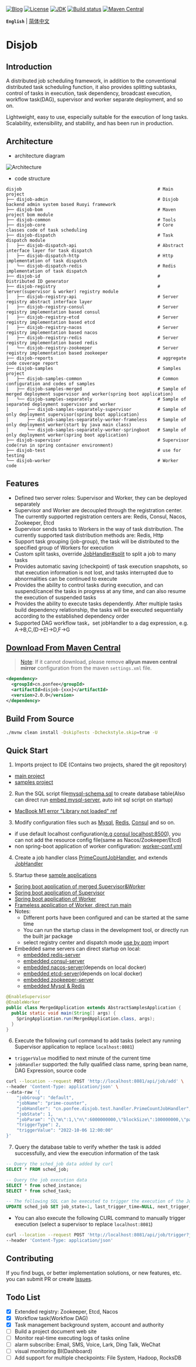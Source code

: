 [![Blog](https://img.shields.io/badge/blog-@ponfee-informational.svg)](http://www.ponfee.cn)
[![License](https://img.shields.io/badge/license-Apache--2.0-green.svg)](https://www.apache.org/licenses/LICENSE-2.0.html)
[![JDK](https://img.shields.io/badge/jdk-8+-green.svg)](https://www.oracle.com/java/technologies/downloads/#java8)
[![Build status](https://github.com/ponfee/disjob/workflows/build-with-maven/badge.svg)](https://github.com/ponfee/disjob/actions)
[![Maven Central](https://img.shields.io/badge/maven--central-2.0.0-orange.svg?style=plastic&logo=apachemaven)](https://central.sonatype.com/namespace/cn.ponfee)

**`English`** | [简体中文](README.md)

# Disjob

## Introduction

A distributed job scheduling framework, in addition to the conventional distributed task scheduling function, it also provides splitting subtasks, control of tasks in execution, task dependency, broadcast execution, workflow task(DAG), supervisor and worker separate deployment, and so on.

Lightweight, easy to use, especially suitable for the execution of long tasks. Scalability, extensibility, and stability, and has been run in production.

## Architecture

- architecture diagram

![Architecture](docs/images/architecture.jpg)

- code structure

```Plain Text
disjob                                                    # Main project
├── disjob-admin                                          # Disjob backend admin system based Ruoyi framework
├── disjob-bom                                            # Maven project bom module
├── disjob-common                                         # Tools
├── disjob-core                                           # Core classes code of task scheduling
├── disjob-dispatch                                       # Task dispatch module
│   ├── disjob-dispatch-api                               # Abstract interface layer for task dispatch
│   ├── disjob-dispatch-http                              # Http implementation of task dispatch
│   └── disjob-dispatch-redis                             # Redis implementation of task dispatch
├── disjob-id                                             # Distributed ID generator
├── disjob-registry                                       # Server(supervisor & worker) registry module
│   ├── disjob-registry-api                               # Server registry abstract interface layer
│   ├── disjob-registry-consul                            # Server registry implementation based consul
│   ├── disjob-registry-etcd                              # Server registry implementation based etcd
│   ├── disjob-registry-nacos                             # Server registry implementation based nacos
│   ├── disjob-registry-redis                             # Server registry implementation based redis
│   └── disjob-registry-zookeeper                         # Server registry implementation based zookeeper
├── disjob-reports                                        # aggregate code coverage report
├── disjob-samples                                        # Samples project
│   ├── disjob-samples-common                             # Common configuration and codes of samples
│   ├── disjob-samples-merged                             # Sample of merged deployment supervisor and worker(spring boot application)
│   └── disjob-samples-separately                         # Sample of separated deployment supervisor and worker
│       ├── disjob-samples-separately-supervisor          # Sample of only deployment supervisor(spring boot application)
│       ├── disjob-samples-separately-worker-frameless    # Sample of only deployment worker(start by java main class)
│       └── disjob-samples-separately-worker-springboot   # Sample of only deployment worker(spring boot application)
├── disjob-supervisor                                     # Supervisor code(run in spring container environment)
├── disjob-test                                           # use for testing
└── disjob-worker                                         # Worker code
```

## Features

- Defined two server roles: Supervisor and Worker, they can be deployed separately
- Supervisor and Worker are decoupled through the registration center. The currently supported registration centers are: Redis, Consul, Nacos, Zookeeper, Etcd
- Supervisor sends tasks to Workers in the way of task distribution. The currently supported task distribution methods are: Redis, Http
- Support task grouping (job-group), the task will be distributed to the specified group of Workers for execution
- Custom split tasks, override [JobHandler#split](disjob-core/src/main/java/cn/ponfee/disjob/core/handle/JobSplitter.java) to split a job to many tasks
- Provides automatic saving (checkpoint) of task execution snapshots, so that execution information is not lost, and tasks interrupted due to abnormalities can be continued to execute
- Provides the ability to control tasks during execution, and can suspend/cancel the tasks in progress at any time, and can also resume the execution of suspended tasks
- Provides the ability to execute tasks dependently. After multiple tasks build dependency relationship, the tasks will be executed sequentially according to the established dependency order
- Supported DAG workflow task，set jobHandler to a dag expression, e.g. A->B,C,(D->E)->D,F->G

## [Download From Maven Central](https://central.sonatype.com/namespace/cn.ponfee)

> [Note](https://developer.aliyun.com/mvn/search): If it cannot download, please remove **aliyun maven central mirror** configuration from the maven `settings.xml` file.

```xml
<dependency>
  <groupId>cn.ponfee</groupId>
  <artifactId>disjob-{xxx}</artifactId>
  <version>2.0.0</version>
</dependency>
```

## Build From Source

```bash
./mvnw clean install -DskipTests -Dcheckstyle.skip=true -U
```

## Quick Start

1. Imports project to IDE (Contains two projects, shared the git repository)
  - [main project](pom.xml)
  - [samples project](disjob-samples/pom.xml)

2. Run the SQL script file[mysql-schema.sql](mysql-schema.sql) to create database table(Also can direct run [embed mysql-server](disjob-test/src/main/java/cn/ponfee/disjob/test/db/EmbeddedMysqlServerMariaDB.java), auto init sql script on startup)
- [MacBook M1 error "Library not loaded" ref](disjob-test/src/main/DB/MariaDB/MariaDB.md)

3. Modify configuration files such as [Mysql](disjob-samples/conf-supervisor/application-mysql.yml), [Redis](disjob-samples/disjob-samples-common/src/main/resources/application-redis.yml), [Consul](disjob-samples/disjob-samples-common/src/main/resources/application-consul.yml) and so on.
- if use default localhost configuration([e.g consul localhost:8500](disjob-registry/disjob-registry-consul/src/main/java/cn/ponfee/disjob/registry/consul/configuration/ConsulRegistryProperties.java)), you can not add the resource config file(same as Nacos/Zookeeper/Etcd)
- non spring-boot application of worker configuration: [worker-conf.yml](disjob-samples/disjob-samples-separately/disjob-samples-separately-worker-frameless/src/main/resources/worker-conf.yml)

4. Create a job handler class [PrimeCountJobHandler](disjob-samples/disjob-samples-common/src/main/java/cn/ponfee/disjob/samples/common/handler/PrimeCountJobHandler.java), and extends [JobHandler](disjob-core/src/main/java/cn/ponfee/disjob/core/handle/JobHandler.java)

5. Startup these [sample applications](disjob-samples)
  - [Spring boot application of merged Supervisor&Worker](disjob-samples/disjob-samples-merged/src/main/java/cn/ponfee/disjob/samples/merged/MergedApplication.java)
  - [Spring boot application of Supervisor](disjob-samples/disjob-samples-separately/disjob-samples-separately-supervisor/src/main/java/cn/ponfee/disjob/samples/supervisor/SupervisorApplication.java)
  - [Spring boot application of Worker](disjob-samples/disjob-samples-separately/disjob-samples-separately-worker-springboot/src/main/java/cn/ponfee/disjob/samples/worker/WorkerApplication.java)
  - [Frameless application of Worker, direct run main](disjob-samples/disjob-samples-separately/disjob-samples-separately-worker-frameless/src/main/java/cn/ponfee/disjob/samples/worker/Main.java)
  - Notes:
    - Different ports have been configured and can be started at the same time
    - You can run the startup class in the development tool, or directly run the built jar package
    - select registry center and dispatch mode [use by pom](disjob-samples/disjob-samples-common/pom.xml) import
  - Embedded same servers can direct startup on local: 
    - [embedded redis-server](disjob-test/src/main/java/cn/ponfee/disjob/test/redis/EmbeddedRedisServerKstyrc.java)
    - [embedded consul-server](disjob-registry/disjob-registry-consul/src/test/java/cn/ponfee/disjob/registry/consul/EmbeddedConsulServerPszymczyk.java)
    - [embedded nacos-server](disjob-registry/disjob-registry-nacos/src/test/java/cn/ponfee/disjob/registry/nacos/EmbeddedNacosServerTestcontainers.java)(depends on local docker)
    - [embedded etcd-server](disjob-registry/disjob-registry-etcd/src/test/java/cn/ponfee/disjob/registry/etcd/EmbeddedEtcdServerTestcontainers.java)(depends on local docker)
    - [embedded zookeeper-server](disjob-registry/disjob-registry-zookeeper/src/test/java/cn/ponfee/disjob/registry/zookeeper/EmbeddedZookeeperServer.java)
    - [embedded Mysql & Redis](disjob-samples/disjob-samples-common/src/test/java/cn/ponfee/disjob/samples/MysqlAndRedisServerStarter.java)

```java
@EnableSupervisor
@EnableWorker
public class MergedApplication extends AbstractSamplesApplication {
  public static void main(String[] args) {
    SpringApplication.run(MergedApplication.class, args);
  }
}
```

6. Execute the following curl command to add tasks (select any running Supervisor application to replace `localhost:8081`)
- `triggerValue` modified to  next minute of the current time
- `jobHandler` supported: the fully qualified class name, spring bean name, DAG Expression, source code

```bash
curl --location --request POST 'http://localhost:8081/api/job/add' \
--header 'Content-Type: application/json' \
--data-raw '{
    "jobGroup": "default",
    "jobName": "prime-counter",
    "jobHandler": "cn.ponfee.disjob.test.handler.PrimeCountJobHandler",
    "jobState": 1,
    "jobParam": "{\"m\":1,\"n\":6000000000,\"blockSize\":100000000,\"parallel\":7}",
    "triggerType": 2,
    "triggerValue": "2022-10-06 12:00:00"
}'
```

7. Query the database table to verify whether the task is added successfully, and view the execution information of the task

```sql
-- Query the sched_job data added by curl  
SELECT * FROM sched_job;

-- Query the job execution data
SELECT * from sched_instance;
SELECT * from sched_task;

-- The following SQL can be executed to trigger the execution of the Job again
UPDATE sched_job SET job_state=1, last_trigger_time=NULL, next_trigger_time=(unix_timestamp()*1000+2000) WHERE job_name='prime-counter';
```

- You can also execute the following CURL command to manually trigger execution (select a supervisor to replace `localhost:8081`)

```bash
curl --location --request POST 'http://localhost:8081/api/job/trigger?jobId=1003164910267351004' \
--header 'Content-Type: application/json'
```

## Contributing

If you find bugs, or better implementation solutions, or new features, etc. you can submit PR or create [Issues](../../issues).

## Todo List

- [x] Extended registry: Zookeeper, Etcd, Nacos
- [x] Workflow task(Workflow DAG)
- [x] Task management background system, account and authority
- [ ] Build a project document web site
- [ ] Monitor real-time executing logs of tasks online
- [ ] alarm subscribe: Email, SMS, Voice, Lark, Ding Talk, WeChat
- [ ] visual monitoring BI(Dashboard)
- [ ] Add support for multiple checkpoints: File System, Hadoop, RocksDB
